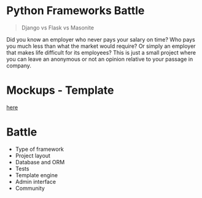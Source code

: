 # Python Frameworks Battle
> Django vs Flask vs Masonite

Did you know an employer who never pays your salary on time? Who pays you much less than what the market would require? Or simply an employer that makes life difficult for its employees? This is just a small project where you can leave an anonymous or not an opinion relative to your passage in company.

# Mockups - Template
[here](https://github.com/PythonBenin/python-frameworks-battle/tree/master/template)

# Battle
- Type of framework
- Project layout
- Database and ORM
- Tests
- Template engine
- Admin interface
- Community
